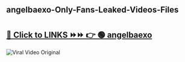 
 ## angelbaexo-Only-Fans-Leaked-Videos-Files

# <h2><a href="https://mediaupload.pro?angelbaexo">🔗 Click to LINKS ⏩⏩ 👉 🟢 angelbaexo </a></h2>

<a href="https://mediaupload.pro?angelbaexo" rel="nofollow" data-target="animated-image.originalLink"><img src="https://i.ibb.co.com/xMMVF88/686577567.gif" alt="Viral Video Original" style="max-width: 100%; display: inline-block;" data-target="animated-image.originalImage"></a>
